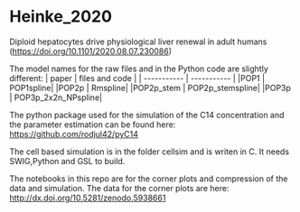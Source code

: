 # Heinke_2020
Diploid hepatocytes drive physiological liver renewal in adult humans (https://doi.org/10.1101/2020.08.07.230086)

The model names for the raw files and in the Python code are slightly different:
| paper | files and code |
| ----------- | ----------- |
|POP1 | POP1spline|
|POP2p | Rmspline|
|POP2p_stem | POP2p_stemspline|
|POP3p | POP3p_2x2n_NPspline|


The python package used for the simulation of the C14 concentration and the parameter estimation can be found here: 
https://github.com/rodjul42/pyC14

The cell based simulation is in the folder cellsim and is writen in C. It needs SWIG,Python and GSL to build.

The notebooks in this repo are for the corner plots and compression of the data and simulation.
The data for the corner plots are here: http://dx.doi.org/10.5281/zenodo.5938661
